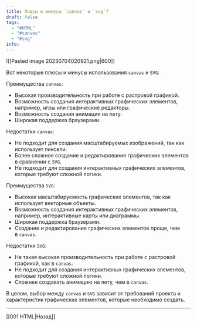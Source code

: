 ```yaml
---
title: Плюсы и минусы `canvas` и `svg`?
draft: false
tags:
  - "#HTML"
  - "#canvas"
  - "#svg"
info:
---
```

![[Pasted image 20230704020921.png|600]]

Вот некоторые плюсы и минусы использования `canvas` и `SVG`:

Преимущества `canvas`:

- Высокая производительность при работе с растровой графикой.
- Возможность создания интерактивных графических элементов, например, игры или графические редакторы.
- Возможность создания анимации на лету.
- Широкая поддержка браузерами.

Недостатки `canvas`:

- Не подходит для создания масштабируемых изображений, так как использует пиксели.
- Более сложное создание и редактирование графических элементов в сравнении с `SVG`.
- Не подходит для создания интерактивных графических элементов, которые требуют сложной логики.

Преимущества `SVG`:

- Высокая масштабируемость графических элементов, так как использует векторные объекты.
- Возможность создания интерактивных графических элементов, например, интерактивные карты или диаграммы.
- Широкая поддержка браузерами.
- Создание и редактирование графических элементов проще, чем в `canvas`.

Недостатки `SVG`:

- Не такая высокая производительность при работе с растровой графикой, как в `canvas`.
- Не подходит для создания интерактивных графических элементов, которые требуют сложной логики.
- Сложнее создавать анимацию на лету, чем в `canvas`.

В целом, выбор между `canvas` и `SVG` зависит от требований проекта и характеристик графических элементов, которые необходимо создать.

---

[[001 HTML|Назад]]